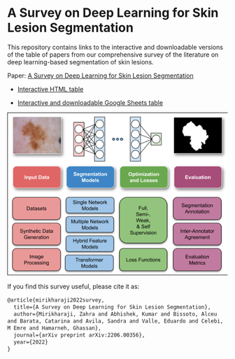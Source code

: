 # A Survey on Deep Learning for Skin Lesion Segmentation

This repository contains links to the interactive and downloadable versions of the table of papers from our comprehensive survey of the literature on deep learning-based segmentation of skin lesions.

Paper: [A Survey on Deep Learning for Skin Lesion Segmentation
](https://arxiv.org/abs/2206.00356)

- [Interactive HTML table](https://www.sfu.ca/~kabhishe/skin-lesion-segmentation/)

- [Interactive and downloadable Google Sheets table](http://i.sfu.ca/uzZqAj)

![Survey Overview](./images/GraphicalAbstract.png)

If you find this survey useful, please cite it as:

```
@article{mirikharaji2022survey,
  title={A Survey on Deep Learning for Skin Lesion Segmentation},
  author={Mirikharaji, Zahra and Abhishek, Kumar and Bissoto, Alceu and Barata, Catarina and Avila, Sandra and Valle, Eduardo and Celebi, M Emre and Hamarneh, Ghassan},
  journal={arXiv preprint arXiv:2206.00356},
  year={2022}
}
```